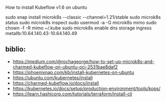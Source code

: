 How to install Kubeflow v1.6 on ubuntu


sudo snap install microk8s --classic --channel=1.21/stable
sudo microk8s status
sudo microk8s inspect
sudo usermod -a -G microk8s mimo
sudo chown -f -R mimo ~/.kube
sudo microk8s enable dns storage ingress metallb:10.64.140.43-10.64.140.49








## biblio:
- https://medium.com/@rochageorge/how-to-set-up-microk8s-and-charmed-kubeflow-on-ubuntu-oci-2531bae8daf2
- https://phoenixnap.com/kb/install-kubernetes-on-ubuntu
- https://ubuntu.com/kubernetes/install
- https://charmed-kubeflow.io/docs/install
- https://kubernetes.io/docs/setup/production-environment/tools/kops/
- https://learn.hashicorp.com/tutorials/terraform/install-cli


